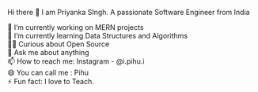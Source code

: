 
Hi there 👋 
I am Priyanka SIngh. A passionate Software Engineer from India<br>

🔭 I’m currently working on MERN projects<br>
🌱 I’m currently learning Data Structures and Algorithms<br>
👩‍💻  Curious about Open Source<br>
💬 Ask me about anything<br>
📫 How to reach me: Instagram - @i.pihu.i<br>
😄 You can call me : Pihu<br>
⚡ Fun fact: I love to Teach.<br>

